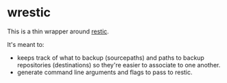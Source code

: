 # wrestic

This is a thin wrapper around [restic](https://github.com/restic/restic).

It's meant to:
- keeps track of what to backup (sourcepaths) and paths to backup repositories
  (destinations) so they're easier to associate to one another.
- generate command line arguments and flags to pass to restic.
